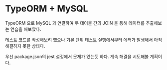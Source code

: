 # TypeORM + MySQL

TypeORM 으로 MySQL 과 연결하여 두 테이블 간의 JOIN 을 통해 데이터를 추출해보는 연습을 해보았다.

테스트 코드를 작성해보려 했으나 기본 단위 테스트 실행에서부터 에러가 발생해서 아직 해결하지 못한 상태다.

우선 package.json의 jest 설정에서 문제가 있는듯 하다. 계속 해결을 시도해볼 계획이다.
